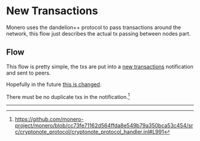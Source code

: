 # New Transactions

Monero uses the dandelion++ protocol to pass transactions around the network, this flow just describes the actual tx passing between nodes part.

## Flow

This flow is pretty simple, the txs are put into a [new transactions](../levin/protocol.md#notify-new-transactions) notification and sent to
peers.

Hopefully in the future [this is changed](https://github.com/monero-project/monero/issues/9334).

There must be no duplicate txs in the notification.[^duplicate-txs]

---

[^duplicate-txs]: <https://github.com/monero-project/monero/blob/cc73fe71162d564ffda8e549b79a350bca53c454/src/cryptonote_protocol/cryptonote_protocol_handler.inl#L991>